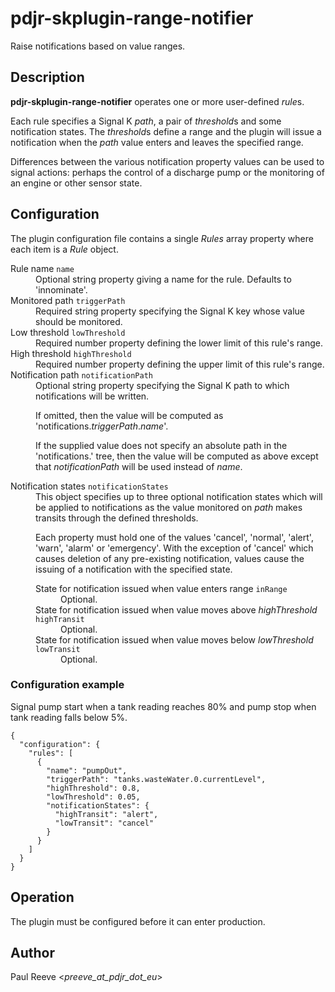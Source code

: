 # pdjr-skplugin-range-notifier

Raise notifications based on value ranges.

## Description

**pdjr-skplugin-range-notifier** operates one or more user-defined
*rule*s.

Each rule specifies a Signal K *path*, a pair of *threshold*s and some
notification states.
The *threshold*s define a range and the plugin will issue a
notification when the *path* value enters and leaves the specified
range.

Differences between the various notification property values can be
used to signal actions: perhaps the control of a discharge pump or the
monitoring of an engine or other sensor state.

## Configuration

The plugin configuration file contains a single *Rules* array property
where each item is a *Rule* object.

<dl>
  <dt>Rule name <code>name</code></dt>
  <dd>
    Optional string property giving a name for the rule.
    Defaults to 'innominate'.
  </dd>
  <dt>Monitored path <code>triggerPath</code></dt>
  <dd>
    Required string property specifying the Signal K key whose value
    should be monitored.
  </dd>
  <dt>Low threshold <code>lowThreshold</code></dt>
  <dd>
    Required number property defining the lower limit of this rule's
    range.
  </dd>
  <dt>High threshold <code>highThreshold</code></dt>
  <dd>
    Required number property defining the upper limit of this rule's
    range.
  </dd>
  <dt>Notification path <code>notificationPath</code></dt>
  <dd>
    Optional string property specifying the Signal K path to which
    notifications will be written.
    <p>
    If omitted, then the value will be computed as
    'notifications.<em>triggerPath</em>.<em>name</em>'.</p>
    <p>
    If the supplied value does not specify an absolute path in the
    'notifications.' tree, then the value will be computed as above
    except that <em>notificationPath</em> will be used instead of
    <em>name</em>.</p>
  <dd>
  <dt>Notification states <code>notificationStates</code></dt>
  <dd>
    This object specifies up to three optional notification states
    which will be applied to notifications as the value monitored on
    <em>path</em> makes transits through the defined thresholds.
    <p>
    Each property must hold one of the values 'cancel', 'normal',
    'alert', 'warn', 'alarm' or 'emergency'.
    With the exception of 'cancel' which causes deletion of any
    pre-existing notification, values cause the issuing of a
    notification with the specified state.</p>
    <dl>
      <dt>State for notification issued when value enters range <code>inRange</code></dt>
      <dd>
        Optional.
      </dd>
      <dt>State for notification issued when value moves above <em>highThreshold</em> <code>highTransit</code></dt>
      <dd>
        Optional.
      </dd>
      <dt>State for notification issued when value moves below <em>lowThreshold</em> <code>lowTransit</code></dt>
      <dd>
        Optional.
      </dd>
      </dd>
    </dl>
  </dd>
</dl>

### Configuration example

Signal pump start when a tank reading reaches 80% and pump stop when
tank reading falls below 5%.
```
{
  "configuration": {
    "rules": [
      {
        "name": "pumpOut",
        "triggerPath": "tanks.wasteWater.0.currentLevel",
        "highThreshold": 0.8,
        "lowThreshold": 0.05,
        "notificationStates": {
          "highTransit": "alert",
          "lowTransit": "cancel"
        }
      }
    ]
  }
}
``` 
## Operation

The plugin must be configured before it can enter production.

## Author

Paul Reeve <*preeve_at_pdjr_dot_eu*>
